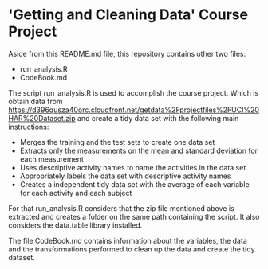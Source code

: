 'Getting and Cleaning Data' Course Project
=========================

Aside from this README.md file, this repository contains other two files:
- run_analysis.R
- CodeBook.md

The script run_analysis.R is used to accomplish the course project. Which is obtain data from https://d396qusza40orc.cloudfront.net/getdata%2Fprojectfiles%2FUCI%20HAR%20Dataset.zip and create a tidy data set with the following main instructions:
- Merges the training and the test sets to create one data set
- Extracts only the measurements on the mean and standard deviation for each measurement
- Uses descriptive activity names to name the activities in the data set
- Appropriately labels the data set with descriptive activity names
- Creates a independent tidy data set with the average of each variable for each activity and each subject

For that run_analysis.R considers that the zip file mentioned above is extracted and creates a folder on the same path containing the script. It also considers the data.table library installed.

The file CodeBook.md contains information about the variables, the data and the transformations performed to clean up the data and create the tidy dataset.
